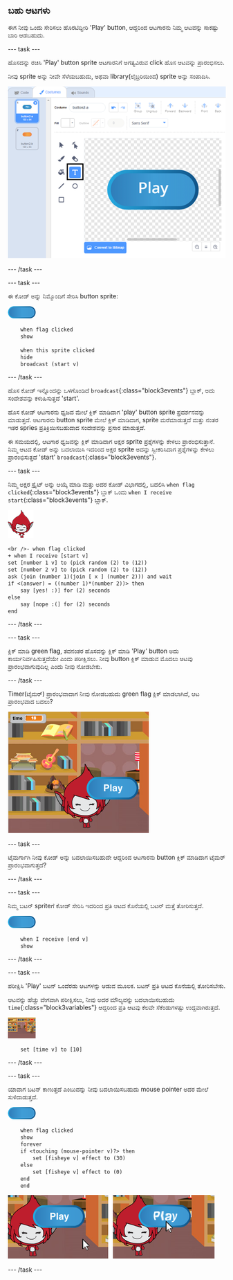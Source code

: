 ## ಬಹು ಆಟಗಳು

ಈಗ ನೀವು ಒಂದು ಸೇರಿಸಲು ಹೊರಟಿದ್ದೀರಿ 'Play' button, ಆದ್ದರಿಂದ ಆಟಗಾರನು ನಿಮ್ಮ ಆಟವನ್ನು ಸಾಕಷ್ಟು ಬಾರಿ ಆಡಬಹುದು.

--- task ---

ಹೊಸದನ್ನು ರಚಿಸಿ 'Play' button sprite ಆಟಗಾರನಿಗೆ ಅಗತ್ಯವಿರುವ click ಹೊಸ ಆಟವನ್ನು ಪ್ರಾರಂಭಿಸಲು.

ನೀವು sprite ಅನ್ನು ನೀವೇ ಸೆಳೆಯಬಹುದು, ಅಥವಾ library(ಲೈಬ್ರರಿಯಿಂದ) sprite ಅನ್ನು ಸಂಪಾದಿಸಿ.

![Picture of the play button](images/brain-play.png)

--- /task ---

--- task ---

ಈ ಕೋಡ್ ಅನ್ನು ನಿಮ್ಮೊಂದಿಗೆ ಸೇರಿಸಿ button sprite:

![Button sprite](images/button-sprite.png)

```blocks3
    when flag clicked
    show

    when this sprite clicked
    hide
    broadcast (start v)
```

--- /task ---

ಹೊಸ ಕೋಡ್ ಇನ್ನೊಂದನ್ನು ಒಳಗೊಂಡಿದೆ `broadcast`{:class="block3events"} ಬ್ಲಾಕ್, ಅದು ಸಂದೇಶವನ್ನು ಕಳುಹಿಸುತ್ತದೆ 'start'.

ಹೊಸ ಕೋಡ್ ಆಟಗಾರನು ಧ್ವಜದ ಮೇಲೆ ಕ್ಲಿಕ್ ಮಾಡಿದಾಗ 'play' button sprite ಪ್ರದರ್ಶನವನ್ನು ಮಾಡುತ್ತದೆ. ಆಟಗಾರನು button sprite ಮೇಲೆ ಕ್ಲಿಕ್ ಮಾಡಿದಾಗ, sprite ಮರೆಮಾಡುತ್ತದೆ ಮತ್ತು ನಂತರ ಇತರ spries ಪ್ರತಿಕ್ರಿಯಿಸಬಹುದಾದ ಸಂದೇಶವನ್ನು ಪ್ರಸಾರ ಮಾಡುತ್ತದೆ.

ಈ ಸಮಯದಲ್ಲಿ, ಆಟಗಾರ ಧ್ವಜವನ್ನು ಕ್ಲಿಕ್ ಮಾಡಿದಾಗ ಅಕ್ಷರ sprite ಪ್ರಶ್ನೆಗಳನ್ನು ಕೇಳಲು ಪ್ರಾರಂಭಿಸುತ್ತಾನೆ. ನಿಮ್ಮ ಆಟದ ಕೋಡ್ ಅನ್ನು ಬದಲಾಯಿಸಿ ಇದರಿಂದ ಅಕ್ಷರ sprite ಅದನ್ನು ಸ್ವೀಕರಿಸಿದಾಗ ಪ್ರಶ್ನೆಗಳನ್ನು ಕೇಳಲು ಪ್ರಾರಂಭಿಸುತ್ತದೆ 'start' `broadcast`{:class="block3events"}.

--- task ---

ನಿಮ್ಮ ಅಕ್ಷರ ಸ್ಪ್ರೈಟ್ ಅನ್ನು ಆಯ್ಕೆ ಮಾಡಿ ಮತ್ತು ಅದರ ಕೋಡ್ ವಿಭಾಗದಲ್ಲಿ, ಬದಲಿಸಿ `when flag clicked`{:class="block3events"} ಬ್ಲಾಕ್ ಒಂದು `when I receive start`{:class="block3events"} ಬ್ಲಾಕ್.

![Character sprite](images/giga-sprite.png)

```blocks3
<br />- when flag clicked
+ when I receive [start v]
set [number 1 v] to (pick random (2) to (12))
set [number 2 v] to (pick random (2) to (12))
ask (join (number 1)(join [ x ] (number 2))) and wait
if <(answer) = ((number 1)*(number 2))> then
    say [yes! :)] for (2) seconds
else
    say [nope :(] for (2) seconds
end
```

--- /task ---

--- task ---

ಕ್ಲಿಕ್ ಮಾಡಿ green flag, ತದನಂತರ ಹೊಸದನ್ನು ಕ್ಲಿಕ್ ಮಾಡಿ 'Play' button ಅದು ಕಾರ್ಯನಿರ್ವಹಿಸುತ್ತದೆಯೇ ಎಂದು ಪರೀಕ್ಷಿಸಲು. ನೀವು button ಕ್ಲಿಕ್ ಮಾಡುವ ಮೊದಲು ಆಟವು ಪ್ರಾರಂಭವಾಗುವುದಿಲ್ಲ ಎಂದು ನೀವು ನೋಡಬೇಕು.

--- /task ---

Timer(ಟೈಮರ್) ಪ್ರಾರಂಭವಾದಾಗ ನೀವು ನೋಡಬಹುದು green flag ಕ್ಲಿಕ್ ಮಾಡಲಾಗಿದೆ, ಆಟ ಪ್ರಾರಂಭವಾದ ಬದಲು?

![Timer has started](images/brain-timer-bug.png)

--- task ---

ಟೈಮರ್ಗಾಗಿ ನೀವು ಕೋಡ್ ಅನ್ನು ಬದಲಾಯಿಸಬಹುದೇ ಆದ್ದರಿಂದ ಆಟಗಾರನು button ಕ್ಲಿಕ್ ಮಾಡಿದಾಗ ಟೈಮರ್ ಪ್ರಾರಂಭವಾಗುತ್ತದೆ?

--- /task ---

--- task ---

ನಿಮ್ಮ ಬಟನ್ sprite‌ಗೆ ಕೋಡ್ ಸೇರಿಸಿ ಇದರಿಂದ ಪ್ರತಿ ಆಟದ ಕೊನೆಯಲ್ಲಿ ಬಟನ್ ಮತ್ತೆ ತೋರಿಸುತ್ತದೆ.

![Button sprite](images/button-sprite.png)

```blocks3
    when I receive [end v]
    show
```

--- /task ---

--- task ---

ಪರೀಕ್ಷಿಸಿ 'Play' ಬಟನ್ ಒಂದೆರಡು ಆಟಗಳನ್ನು ಆಡುವ ಮೂಲಕ. ಬಟನ್ ಪ್ರತಿ ಆಟದ ಕೊನೆಯಲ್ಲಿ ತೋರಿಸಬೇಕು.

ಆಟವನ್ನು ಹೆಚ್ಚು ವೇಗವಾಗಿ ಪರೀಕ್ಷಿಸಲು, ನೀವು ಅದರ ಮೌಲ್ಯವನ್ನು ಬದಲಾಯಿಸಬಹುದು `time`{:class="block3variables"} ಆದ್ದರಿಂದ ಪ್ರತಿ ಆಟವು ಕೆಲವೇ ಸೆಕೆಂಡುಗಳಷ್ಟು ಉದ್ದವಾಗಿರುತ್ತದೆ.

![Stage](images/stage-sprite.png)

```blocks3
    set [time v] to [10]
```

--- /task ---

--- task ---

ಯಾವಾಗ ಬಟನ್ ಕಾಣುತ್ತದೆ ಎಂಬುದನ್ನು ನೀವು ಬದಲಾಯಿಸಬಹುದು mouse pointer ಅದರ ಮೇಲೆ ಸುಳಿದಾಡುತ್ತದೆ.

![Button](images/button-sprite.png)

```blocks3
    when flag clicked
    show
    forever
    if <touching (mouse-pointer v)?> then
        set [fisheye v] effect to (30)
    else
        set [fisheye v] effect to (0)
    end
    end
```

![screenshot](images/brain-fisheye.png)

--- /task ---